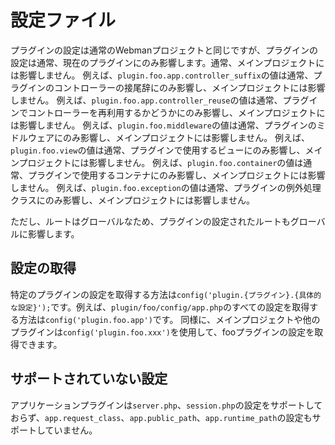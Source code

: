# 設定ファイル

プラグインの設定は通常のWebmanプロジェクトと同じですが、プラグインの設定は通常、現在のプラグインにのみ影響します。通常、メインプロジェクトには影響しません。
例えば、`plugin.foo.app.controller_suffix`の値は通常、プラグインのコントローラーの接尾辞にのみ影響し、メインプロジェクトには影響しません。
例えば、`plugin.foo.app.controller_reuse`の値は通常、プラグインでコントローラーを再利用するかどうかにのみ影響し、メインプロジェクトには影響しません。
例えば、`plugin.foo.middleware`の値は通常、プラグインのミドルウェアにのみ影響し、メインプロジェクトには影響しません。
例えば、`plugin.foo.view`の値は通常、プラグインで使用するビューにのみ影響し、メインプロジェクトには影響しません。
例えば、`plugin.foo.container`の値は通常、プラグインで使用するコンテナにのみ影響し、メインプロジェクトには影響しません。
例えば、`plugin.foo.exception`の値は通常、プラグインの例外処理クラスにのみ影響し、メインプロジェクトには影響しません。

ただし、ルートはグローバルなため、プラグインの設定されたルートもグローバルに影響します。

## 設定の取得
特定のプラグインの設定を取得する方法は`config('plugin.{プラグイン}.{具体的な設定}');`です。例えば、`plugin/foo/config/app.php`のすべての設定を取得する方法は`config('plugin.foo.app')`です。
同様に、メインプロジェクトや他のプラグインは`config('plugin.foo.xxx')`を使用して、fooプラグインの設定を取得できます。

## サポートされていない設定
アプリケーションプラグインは`server.php`、`session.php`の設定をサポートしておらず、`app.request_class`、`app.public_path`、`app.runtime_path`の設定もサポートしていません。
